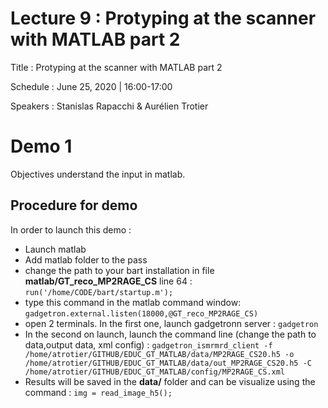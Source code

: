 # Lecture 9 : Protyping at the scanner with MATLAB part 2
Title : Protyping at the scanner with MATLAB part 2

Schedule : June 25, 2020 | 16:00-17:00 

Speakers : Stanislas Rapacchi & Aurélien Trotier

# Demo 1

Objectives understand the input in matlab.



## Procedure for demo

In order to launch this demo :

* Launch matlab
* Add matlab folder to the pass
* change the path to your bart installation in file **matlab/GT_reco_MP2RAGE_CS** line 64 :
`run('/home/CODE/bart/startup.m');`
* type this command in the matlab command window: `gadgetron.external.listen(18000,@GT_reco_MP2RAGE_CS)`
* open 2 terminals. In the first one, launch gadgetronn server : `gadgetron`
* In the second on launch, launch the command line (change the path to data,output data, xml config) : 
`gadgetron_ismrmrd_client -f /home/atrotier/GITHUB/EDUC_GT_MATLAB/data/MP2RAGE_CS20.h5 -o /home/atrotier/GITHUB/EDUC_GT_MATLAB/data/out_MP2RAGE_CS20.h5 -C /home/atrotier/GITHUB/EDUC_GT_MATLAB/config/MP2RAGE_CS.xml`
* Results will be saved in the **data/** folder and can be visualize using the command : `img = read_image_h5();`


